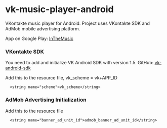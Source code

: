 # vk-music-player-android
VKontakte music player for Android. Project uses VKontakte SDK and AdMob mobile advertising platform.

App on Google Play: [InTheMusic](https://play.google.com/store/apps/details?id=com.blogspot.colibriapps.inthemusic)

### VKontakte SDK
You need to add and initialize VK Android SDK with version 1.5. GitHub: [vk-android-sdk](https://github.com/VKCOM/vk-android-sdk)

Add this to the resource file, vk_scheme = vk+APP_ID
```
  <string name="scheme">vk_scheme</string>

```

### AdMob Advertising Initialization
Add this to the resource file
```
  <string name="banner_ad_unit_id">admob_banner_ad_unit_id</string>
```

